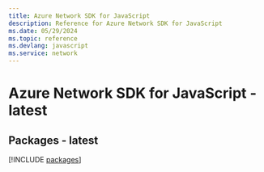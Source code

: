 ```yaml
---
title: Azure Network SDK for JavaScript
description: Reference for Azure Network SDK for JavaScript
ms.date: 05/29/2024
ms.topic: reference
ms.devlang: javascript
ms.service: network
---
```

# Azure Network SDK for JavaScript - latest
## Packages - latest
[!INCLUDE [packages](network-index.md)]